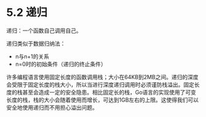 # 5.2 递归

递归：一个函数自己调用自己。

递归类似于数据归纳法：

- n与n+1的关系
- n=0时的初始条件（递归的终止条件）

许多编程语言使用固定长度的函数调用栈；大小在64KB到2MB之间。递归的深度会受限于固定长度的栈大小，所以当进行深度递归调用时必须谨防栈溢出。固定长度的栈甚至会造成一定的安全隐患。相比固定长的栈，Go语言的实现使用了可变长度的栈，栈的大小会随着使用而增长，可达到1GB左右的上限。这使得我们可以安全地使用递归而不用担心溢出问题。

































































